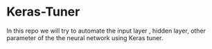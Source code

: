 # Keras-Tuner
In this repo we will try to automate the input layer , hidden layer, other parameter of the the neural network using Keras tuner.
